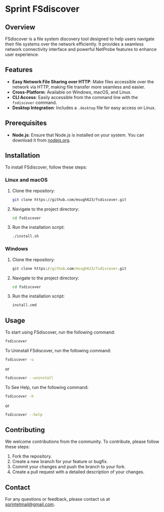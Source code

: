 # Sprint FSdiscover

## Overview

FSdiscover is a file system discovery tool designed to help users navigate their file systems over the network efficiently. It provides a seamless network connectivity interface and powerful NetProbe features to enhance user experience.

## Features

- **Easy Network File Sharing over HTTP**: Make files accessible over the network via HTTP, making file transfer more seamless and easier.
- **Cross-Platform**: Available on Windows, macOS, and Linux.
- **CLI Access**: Easily accessible from the command line with the `fsdiscover` command.
- **Desktop Integration**: Includes a `.desktop` file for easy access on Linux.

## Prerequisites

- **Node.js**: Ensure that Node.js is installed on your system. You can download it from [nodejs.org](https://nodejs.org/).

## Installation

To install FSdiscover, follow these steps:

### Linux and macOS

1. Clone the repository:
    ```bash
    git clone https://github.com/msugh623/fsdiscover.git
    ```
2. Navigate to the project directory:
    ```bash
    cd fsdiscover
    ```
3. Run the installation script:
    ```bash
    ./install.sh
    ```

### Windows

1. Clone the repository:
    ```cmd
    git clone https://github.com/msugh623/fsdiscover.git
    ```
2. Navigate to the project directory:
    ```cmd
    cd fsdiscover
    ```
3. Run the installation script:
    ```cmd
    install.cmd
    ```

## Usage

To start using FSdiscover, run the following command:
```bash
fsdiscover
```

To Uninstall FSdiscover, run the following command:
```bash
fsdiscover -u
```
or
```bash
fsdiscover --uninstall
```

To See Help, run the following command:
```bash
fsdiscover -h
```
or
```bash
fsdiscover --help
```

## Contributing

We welcome contributions from the community. To contribute, please follow these steps:

1. Fork the repository.
2. Create a new branch for your feature or bugfix.
3. Commit your changes and push the branch to your fork.
4. Create a pull request with a detailed description of your changes.

## Contact

For any questions or feedback, please contact us at sprintetmail@gmail.com.
